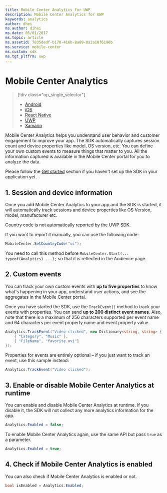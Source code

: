 ```yaml
---
title: Mobile Center Analytics for UWP
description: Mobile Center Analytics for UWP
keywords: analytics
author: dhei
ms.author: dihei
ms.date: 05/01/2017
ms.topic: article
ms.assetid: 7835dedf-b170-416b-8a89-0a2a18f6196b
ms.service: mobile-center
ms.custom: sdk
ms.tgt_pltfrm: uwp
---
```


# Mobile Center Analytics

> [!div class="op_single_selector"]
> * [Android](android.md)
> * [iOS](ios.md)
> * [React Native](react-native.md)
> * [UWP](uwp.md)
> * [Xamarin](xamarin.md)

Mobile Center Analytics helps you understand user behavior and customer engagement to improve your app. The SDK automatically captures session count and device properties like model, OS version, etc. You can define your own custom events to measure things that matter to you. All the information captured is available in the Mobile Center portal for you to analyze the data.

Please follow the [Get started](~/sdk/getting-started/uwp.md) section if you haven't set up the SDK in your application yet.

## 1. Session and device information

Once you add Mobile Center Analytics to your app and the SDK is started, it will automatically track sessions and device properties like OS Version, model, manufacturer etc.

Country code is not automatically reported by the UWP SDK.

If you want to report it manually, you can use the following code:

```csharp
MobileCenter.SetCountryCode("us");
```

You need to call this method before `MobileCenter.Start(... typeof(Analytics) ...);` so that it is reflected in the Audience page.

## 2. Custom events

You can track your own custom events with **up to five properties** to know what's happening in your app, understand user actions, and see the aggregates in the Mobile Center portal.

Once you have started the SDK, use the `TrackEvent()` method to track your events with properties. You can send **up to 200 distinct event names**. Also, note that there is a maximum of 256 characters supported per event name and 64 characters per event property name and event property value.

```csharp
Analytics.TrackEvent("Video clicked", new Dictionary<string, string> {
	{ "Category", "Music" },
	{ "FileName", "favorite.avi"}
});
```

Properties for events are entirely optional – if you just want to track an event, use this sample instead:

```csharp
Analytics.TrackEvent("Video clicked");
```

## 3. Enable or disable Mobile Center Analytics at runtime

You can enable and disable Mobile Center Analytics at runtime. If you disable it, the SDK will not collect any more analytics information for the app.

```csharp
Analytics.Enabled = false;
```

To enable Mobile Center Analytics again, use the same API but pass `true` as a parameter.

```csharp
Analytics.Enabled = true;
```

## 4. Check if Mobile Center Analytics is enabled

You can also check if Mobile Center Analytics is enabled or not.

```csharp
bool isEnabled = Analytics.Enabled;
```
